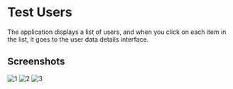 # Test Users

The application displays a list of users, and when you click on each item in the list, it goes to the user data details interface.


## Screenshots

![1](https://github.com/1111333366667oda/test_users/assets/127032324/60a69ca2-0de3-432b-a36d-2987eaa5f5e0)
![2](https://github.com/1111333366667oda/test_users/assets/127032324/2c594da1-d68a-4bc3-90f0-d1113fae97aa)
![3](https://github.com/1111333366667oda/test_users/assets/127032324/a0e2715e-518c-429f-a2f6-f3fe24b0f529)